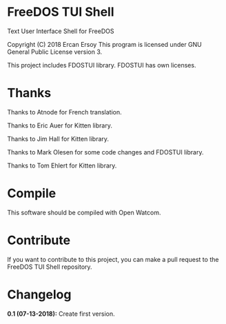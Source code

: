 # FreeDOS TUI Shell

Text User Interface Shell for FreeDOS

Copyright (C) 2018 Ercan Ersoy
This program is licensed under GNU General Public License version 3.

This project includes FDOSTUI library. FDOSTUI has own licenses.

# Thanks

Thanks to Atnode for French translation.

Thanks to Eric Auer for Kitten library.

Thanks to Jim Hall for Kitten library.

Thanks to Mark Olesen for some code changes and FDOSTUI library.

Thanks to Tom Ehlert for Kitten library.

# Compile

This software should be compiled with Open Watcom.

# Contribute

If you want to contribute to this project, you can make a pull request to the
FreeDOS TUI Shell repository.

# Changelog

**0.1 (07-13-2018):** Create first version.